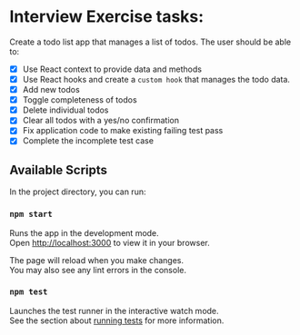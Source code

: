 # Interview Exercise tasks:
Create a todo list app that manages a list of todos. The user should be able to:
- [x] Use React context to provide data and methods
- [x] Use React hooks and create a `custom hook` that manages the todo data.
- [x] Add new todos
- [x] Toggle completeness of todos
- [x] Delete individual todos
- [x] Clear all todos with a yes/no confirmation
- [x] Fix application code to make existing failing test pass
- [x] Complete the incomplete test case

## Available Scripts

In the project directory, you can run:

### `npm start`

Runs the app in the development mode.\
Open [http://localhost:3000](http://localhost:3000) to view it in your browser.

The page will reload when you make changes.\
You may also see any lint errors in the console.

### `npm test`

Launches the test runner in the interactive watch mode.\
See the section about [running tests](https://facebook.github.io/create-react-app/docs/running-tests) for more information.
